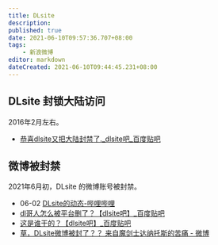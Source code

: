 ```yaml
---
title: DLsite
description:
published: true
date: 2021-06-10T09:57:36.707+08:00
tags:
    - 新浪微博
editor: markdown
dateCreated: 2021-06-10T09:44:45.231+08:00
---
```


## DLsite 封锁大陆访问

2016年2月左右。

+ [恭喜dlsite又把大陆封禁了._dlsite吧_百度贴吧](https://web.archive.org/web/20210610093524/https://tieba.baidu.com/p/4345824545)

## 微博被封禁

2021年6月初，DLsite 的微博账号被封禁。

+ 06-02 [DLsite的动态-哔哩哔哩](https://archive.is/3ZDUA "https://t.bilibili.com/531592272647036799")
+ [dl哥人怎么被平台删了？【dlsite吧】_百度贴吧](https://web.archive.org/web/20210610093442/https://tieba.baidu.com/p/7390136059)
+ [这是谁干的？【dlsite吧】_百度贴吧](https://web.archive.org/web/20210610093617/https://tieba.baidu.com/p/7392516284)
+ [草，DLsite微博被封了？？ 来自魔剑士达纳托斯的苦痛 - 微博](https://archive.is/TvuRs "https://weibo.com/5422699801/KiF9YtXch")
